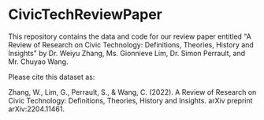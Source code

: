 # CivicTechReviewPaper

This repository contains the data and code for our review paper entitled "A Review of Research on Civic Technology: Definitions, Theories, History and Insights" by Dr. Weiyu Zhang, Ms. Gionnieve Lim, Dr. Simon Perrault, and Mr. Chuyao Wang.

Please cite this dataset as:

Zhang, W., Lim, G., Perrault, S., & Wang, C. (2022). A Review of Research on Civic Technology: Definitions, Theories, History and Insights. arXiv preprint arXiv:2204.11461.
